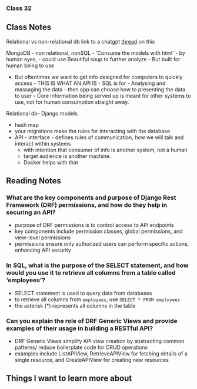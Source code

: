 ### Class 32


## Class Notes

Relational vs non-relational db
link to a chatgpt [thread](https://chat.openai.com/share/f38ca83e-bd3e-439f-b5e4-1ac6cc94dc80) on this

MongoDB - non relational, nonSQL
    - 'Consume the models with html'
        - by human eyes,
        - could use Beautiful soup to further analyze
        - But built for human being to use
- But oftentimes we want to get info designed for computers to quickly access
      - THIS IS WHAT AN API IS
        - SQL is for
            - Analysing and massaging the data - then app can choose how to presenting the data to user
            - Core information being served up is meant for other systems to use, not for human consumption straight away.

Relational db- Django models
- hash map
- your migrations make the rules for interacting with the database
- API - interface - defines rules of communication, how we will talk and interact within systems
   - with intention that consumer of info is another system, not a human
   - target audience is another machine.
   - Docker helps with that



## Reading Notes

### What are the key components and purpose of Django Rest Framework (DRF) permissions, and how do they help in securing an API?

- purpose of DRF permissions is to control access to API endpoints
- key components include permission classes, global permissions, and view-level permissions
- permissions ensure only authorized users can perform specific actions, enhancing API security

### In SQL, what is the purpose of the SELECT statement, and how would you use it to retrieve all columns from a table called ‘employees’?

- SELECT statement is used to query data from databases
- to retrieve all columns from `employees`, use `SELECT * FROM employees`
- the asterisk (*) represents all columns in the table

### Can you explain the role of DRF Generic Views and provide examples of their usage in building a RESTful API?

- DRF Generic Views simplify API view creation by abstracting common patterns/ reduce boilerplate code for CRUD operations
- examples include ListAPIView, RetrieveAPIView for fetching details of a single resource, and CreateAPIView for creating new resources


## Things I want to learn more about
